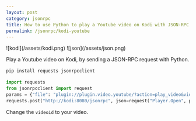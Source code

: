 ```yaml
---
layout: post
category: jsonrpc
title: How to use Python to play a Youtube video on Kodi with JSON-RPC
permalink: /jsonrpc/kodi-youtube
---
```

<div class="wide-logos" markdown="1">
![kodi](/assets/kodi.png)
![json](/assets/json.png)
</div>

Play a Youtube video on Kodi, by sending a JSON-RPC request with Python.

```sh
pip install requests jsonrpcclient
```

```python
import requests
from jsonrpcclient import request
params = {"file": "plugin://plugin.video.youtube/?action=play_video&videoid=QwSazmPRfaI"}
requests.post("http://kodi:8080/jsonrpc", json=request("Player.Open", params=params))
```

Change the `videoid` to your video.
